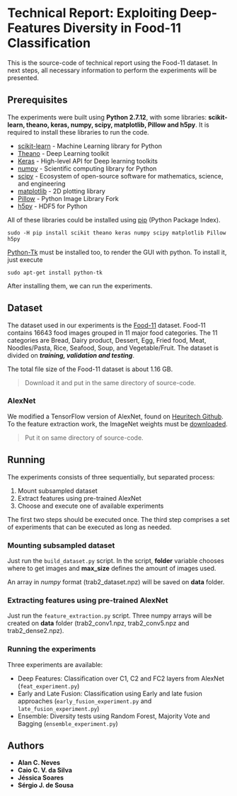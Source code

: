 # Technical Report: Exploiting Deep-Features Diversity in Food-11 Classification

This is the source-code of technical report using the Food-11 dataset. In next steps, all necessary information to perform the experiments will be presented.


## Prerequisites

The experiments were built using **Python 2.7.12**, with some libraries: **scikit-learn, theano, keras, numpy, scipy,  matplotlib, Pillow and h5py**. It is required to install these libraries to run the code.

* [scikit-learn](http://scikit-learn.org/stable/) - Machine Learning library for Python
* [Theano](http://deeplearning.net/software/theano/) - Deep Learning toolkit
* [Keras](https://keras.io/) - High-level API for Deep learning toolkits
* [numpy](http://www.numpy.org/) - Scientific computing library for Python
* [scipy](https://www.scipy.org/) -  Ecosystem of open-source software for mathematics, science, and engineering
* [matplotlib](http://matplotlib.org/) - 2D plotting library
* [Pillow](https://github.com/python-pillow/Pillow) - Python Image Library Fork
* [h5py](http://www.h5py.org/) - HDF5 for Python

All of these libraries could be installed using [pip](https://pypi.python.org/pypi/pip) (Python Package Index).

```
sudo -H pip install scikit theano keras numpy scipy matplotlib Pillow h5py
```

[Python-Tk](https://docs.python.org/2/library/tkinter.html) must be installed too, to render the GUI with python. To install it, just execute
```
sudo apt-get install python-tk
```

After installing them, we can run the experiments.

## Dataset

The dataset used in our experiments is the [Food-11](http://grebvm2.epfl.ch/lin/food/Food-11.zip) dataset. Food-11 contains 16643 food images grouped in 11 major food categories. The 11 categories are Bread, Dairy product, Dessert, Egg, Fried food, Meat, Noodles/Pasta, Rice, Seafood, Soup, and Vegetable/Fruit. The dataset is divided on ***training, validation and testing***.

The total file size of the Food-11 dataset is about 1.16 GB.

> Download it and put in the same directory of source-code.

### AlexNet

We modified a TensorFlow version of AlexNet, found on [Heuritech Github](https://github.com/heuritech/convnets-keras). To the feature extraction work, the ImageNet weights must be [downloaded](http://files.heuritech.com/weights/alexnet_weights.h5).

> Put it on same directory of source-code.

## Running

The experiments consists of three sequentially, but separated process:

1. Mount subsampled dataset
2. Extract features using pre-trained AlexNet
3. Choose and execute one of available experiments

The first two steps should be executed once. The third step comprises a set of experiments that can be executed as long as needed.

### Mounting subsampled dataset

Just run the `build_dataset.py` script. In the script, **folder** variable chooses where to get images and **max_size** defines the amount of images used.

An array in *numpy* format (trab2_dataset.npz) will be saved on **data** folder.

### Extracting features using pre-trained AlexNet

Just run the `feature_extraction.py` script. Three numpy arrays will be created on **data** folder (trab2_conv1.npz, trab2_conv5.npz and trab2_dense2.npz).

### Running the experiments

Three experiments are available:

* Deep Features: Classification over C1, C2 and FC2 layers from AlexNet (`feat_experiment.py`)
* Early and Late Fusion: Classification using Early and late fusion approaches (`early_fusion_experiment.py` and `late_fusion_experiment.py`)
* Ensemble: Diversity tests using Random Forest, Majority Vote and Bagging (`ensemble_experiment.py`)


## Authors

* **Alan C. Neves**
* **Caio C. V. da Silva**
* **Jéssica Soares**
* **Sérgio J. de Sousa**

